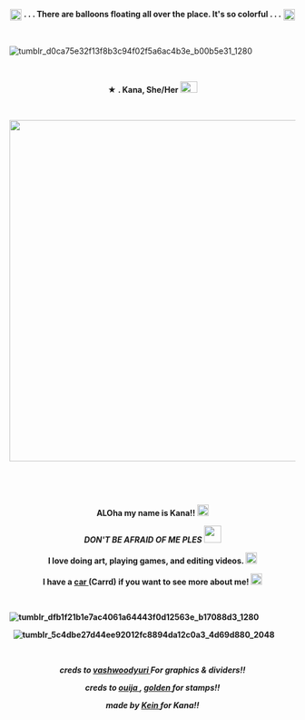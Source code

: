 <p align="center">
  <img width="20" height="20" src="https://github.com/undeadlost/KanaBird/assets/160256094/2a8be0ed-e28e-46d6-ad86-27f5329675ed"  <h1 align="center"> <strong> . . . There are balloons floating all over the place. It's so colorful . . .</strong> </h1> <img width="20" height="20" src="https://github.com/undeadlost/KanaBird/assets/160256094/2b1332e5-2e1b-4ecc-9aa9-4a6d24b8e01e"<p align="center"> 



&nbsp; 

![tumblr_d0ca75e32f13f8b3c94f02f5a6ac4b3e_b00b5e31_1280](https://github.com/undeadlost/KanaBird/assets/160256094/d53a6617-58f4-4f5a-8cbe-6c80e18a10cd)


&nbsp; 


<p align="center">
 <strong>★ . Kana, She/Her <img width="30" height="20" src="https://github.com/undeadlost/KanaBird/assets/160256094/8ade08c5-1e91-4344-bf98-75786c680d3f" </strong> 
</p>

&nbsp; 



<p align="center">
  <img width="900" height="600" src="https://github.com/undeadlost/KanaBird/assets/160256094/80816c32-b720-4975-9d15-19e2f036aebd">
</p>

&nbsp; 


&nbsp;  
 
<p align="center">
 <strong>ALOha my name is Kana!! </strong> <img width="20" height="20" src="https://github.com/undeadlost/KanaBird/assets/160256094/de1c181b-7efa-421b-b2b0-96e9f37e03eb"
</p>
<p align="center">
<em> DON'T BE AFRAID OF ME PLES </em> <img width="30" height="30" src="https://github.com/undeadlost/KanaBird/assets/160256094/f0d8fa13-2032-4b99-87b0-589f244e1bf5"
</p>
<p align="center">
<strong> I love doing art, playing games, and editing videos.</strong> <img width="20" height="20" src="https://github.com/undeadlost/KanaBird/assets/160256094/2670675e-02a8-4f04-b6e6-d909c6322f79"
</p>
<p align="center">
<strong> I have a <a href= "https://kanabirb.carrd.co/" >car </a> (Carrd) if you want to see more about me!</strong> <img width="20" height="20" src="https://github.com/undeadlost/KanaBird/assets/160256094/8b7a9b12-e8ba-40e0-b50a-652ff906939a"
</p>

&nbsp;

![tumblr_dfb1f21b1e7ac4061a64443f0d12563e_b17088d3_1280](https://github.com/undeadlost/KanaBird/assets/160256094/0d6c1b82-ff4f-4f5f-9ac9-aa3e56b86dce)


&nbsp;
![tumblr_5c4dbe27d44ee92012fc8894da12c0a3_4d69d880_2048](https://github.com/undeadlost/KanaBird/assets/160256094/45b6be42-dc03-472d-a268-a1867d9563a5)

&nbsp;

<p align="center">
<i>creds to  <a href= "https://www.tumblr.com/vashwoodyuri" >vashwoodyuri </a> For graphics & dividers!!</i>
</p>
<p align="center">
<i>creds to <a href= "https://ouija.crd.co/#" >ouija </a> , <a href= "https://goldenkamuy.crd.co/#" >golden </a> for stamps!!</i>
</p>
<p align="center">
<i>made by <a href= "https://github.com/undeadlost" >Kein </a> for Kana!!</i>
</p>
